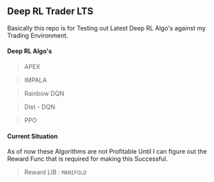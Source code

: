 ## Deep RL Trader LTS
Basically this repo is for Testing out Latest Deep RL Algo's against my Trading Environment.

#### Deep RL Algo's
> APEX

> IMPALA

> Rainbow DQN

> Dist - DQN

> PPO


#### Current Situation
As of now these Algorithms are not Profitable Until I can figure out the Reward Func that is required for making this Successful.

> Reward LIB : `MANIFOLD`  
 
